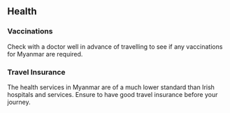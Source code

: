 ## Health

### **Vaccinations**

Check with a doctor well in advance of travelling to see if any vaccinations for Myanmar are required.

### **Travel Insurance**

The health services in Myanmar are of a much lower standard than Irish hospitals and services. Ensure to have good travel insurance before your journey.